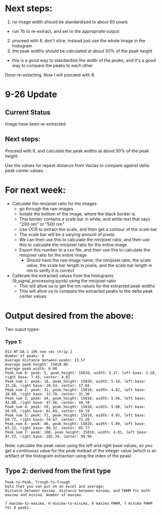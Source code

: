 # Next steps:

1. roi image width should be standardized to about 60 pixels

- run 7b to re-extract, and set to the appropriate output

2. proceed with 8. don't slice, instead just use the whole image in the histogram
3. the peak widths should be calculated at about 50% of the peak height

- this is a good way to standardize the width of the peaks, and it's a good way to compare the peaks to each other

Done re-extacting. Now I will proceed with 8.


# 9-26 Update

## Current Status
Image have been re-extracted. 

## Next steps:
Proceed with 9, and calculate the peak widths at about 50% of the peak height.

Use the values for repeat distance from Vaclav to compare against delta peak center values.


# For next week:
- Calculate the nm/pixel ratio for the images
  - go through the raw images. 
  - Isolate the bottom of the image, where the black border is.
  - This border contains a scale bar in white, and white text that says "200 nm" or "500 nm"
  - Use OCR to extract the scale, and then get a contour of the scale bar
  - The scale bar will be a varying amount of pixels
  - We can then use this to calculate the nm/pixel ratio, and then use this to calculate the nm/pixel ratio for the entire image
  - Export this number to a csv file, and then use this to calculate the nm/pixel ratio for the entire image
    - Should have the raw image name, the nm/pixel ratio, the scale value, the scale bar length in pixels, and the scale bar length in nm to verify it is correct
- Calibrate the extracted values from the histograms (9_signal_processing.ipynb) using the nm/pixel ratio
  - This will allow us to get the nm values for the extracted peak widths
  - This will allow us to compare the extracted peaks to the delta peak center values

# Output desired from the above:

Two ouput types:



### Type 1:
```
013 WT-DA-1 19k new sec strip 2
Number of peaks: 8
Average distance between peaks: 13.57
Average peak height: 15810.00
Average peak width: 0.00
Peak_num 0: peak: 5, peak_height: 15810, width: 5.27, left base: 2.18, right base: 7.45, center: 4.82
Peak_num 1: peak: 18, peak_height: 15810, width: 5.16, left base: 15.26, right base: 20.43, center: 17.84
Peak_num 2: peak: 31, peak_height: 15810, width: 4.82, left base: 28.89, right base: 33.70, center: 31.30
Peak_num 3: peak: 44, peak_height: 15810, width: 5.56, left base: 42.00, right base: 47.56, center: 44.78
Peak_num 4: peak: 59, peak_height: 15810, width: 5.00, left base: 56.69, right base: 61.69, center: 59.19
Peak_num 5: peak: 72, peak_height: 15810, width: 4.95, left base: 69.72, right base: 74.67, center: 72.20
Peak_num 6: peak: 86, peak_height: 15810, width: 5.09, left base: 83.22, right base: 88.32, center: 85.77
Peak_num 7: peak: 100, peak_height: 15810, width: 4.81, left base: 97.53, right base: 102.34, center: 99.94
```
Note: calculate the peak value using the left and right base values, so you get a continuous value for the peak instead of the integer value (which is an artifact of the histogram extraction using the index of the peak)

## Type 2: derived from the first type

```
Peak-to-Peak, Trough-to-Trough
Data that you van put on an excel and average:
Distance between maxima, distance between minima, and FWHM for both maxima and minima. Number of maxima. 

7 maxima-to-maxima, 6 minima-to-minima, 8 maxima FWHM, 7 minima FWHM for 8 peaks.

```